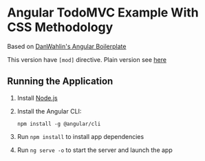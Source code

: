 # Angular TodoMVC Example With CSS Methodology

Based on [DanWahlin's Angular Boilerplate](https://github.com/DanWahlin/Angular-BareBones)

This version have `[mod]` directive. Plain version see [here](https://github.com/tenphi/angular-css-todomvc/)

## Running the Application

1. Install [Node.js](http://nodejs.org)

1. Install the Angular CLI:

    `npm install -g @angular/cli`

1. Run `npm install` to install app dependencies

1. Run `ng serve -o` to start the server and launch the app
